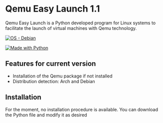 
# Qemu Easy Launch 1.1

Qemu Easy Launch is a Python developed program for Linux systems to facilitate the launch of virtual machines with Qemu technology.


[![OS - Debian](https://img.shields.io/badge/OS-Linux-blue?logo=linux&logoColor=white)](https://www.linux.org/ "Go to Linux homepage")

[![Made with Python](https://img.shields.io/badge/Python->=3.6-blue?logo=python&logoColor=white)](https://python.org "Go to Python homepage")



## Features for current version

- Installation of the Qemu package if not installed
- Distribution detection: Arch and Debian



## Installation

For the moment, no installation procedure is available. You can download the Python file and modify it as desired

